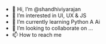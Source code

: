- 👋 Hi, I’m @shandhiviyarajan
- 👀 I’m interested in UI, UX & JS 
- 🌱 I’m currently learning Python A Ai
- 💞️ I’m looking to collaborate on ...
- 📫 How to reach me 

<!---
shandhiviyarajan/shandhiviyarajan is a ✨ special ✨ repository because its `README.md` (this file) appears on your GitHub profile.
You can click the Preview link to take a look at your changes.
--->

